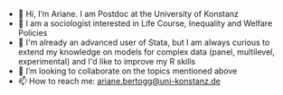 - 👋 Hi, I’m Ariane. I am Postdoc at the University of Konstanz
- 👀 I am a sociologist interested in Life Course, Inequality and Welfare Policies
- 🌱 I'm already an advanced user of Stata, but I am always curious to extend my knowledge on models for complex data (panel, multilevel, experimental) and I'd like to improve my R skills
- 💞️ I’m looking to collaborate on the topics mentioned above
- 📫 How to reach me: ariane.bertogg@uni-konstanz.de

<!---
arbe1983/arbe1983 is a ✨ special ✨ repository because its `README.md` (this file) appears on your GitHub profile.
You can click the Preview link to take a look at your changes.
--->
